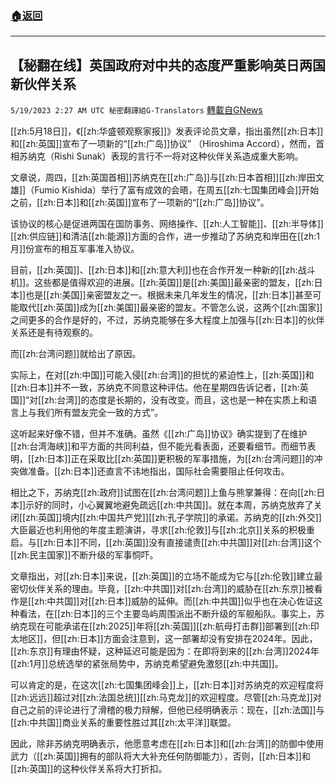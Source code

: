 ###  [:house:返回](README.md)
---


## 【秘翻在线】英国政府对中共的态度严重影响英日两国新伙伴关系
`5/19/2023 2:27 AM UTC 秘密翻譯組G-Translators` [轉載自GNews](https://gnews.org/articles/1312773)

[[zh:5月18日]]，《[[zh:华盛顿观察家报]]》发表评论员文章，指出虽然[[zh:日本]]和[[zh:英国]]宣布了一项新的“[[zh:广岛]]协议” （Hiroshima Accord），然而，首相苏纳克（Rishi Sunak）表现的言行不一将对这种伙伴关系造成重大影响。

文章说，周四，[[zh:英国首相]]苏纳克在[[zh:广岛]]与[[zh:日本首相]][[zh:岸田文雄]]（Fumio Kishida）举行了富有成效的会晤，在周五[[zh:七国集团峰会]]开始之前，[[zh:日本]]和[[zh:英国]]宣布了一项新的“[[zh:广岛]]协议”。

该协议的核心是促进两国在国防事务、网络操作、[[zh:人工智能]]、[[zh:半导体]][[zh:供应链]]和清洁[[zh:能源]]方面的合作，进一步推动了苏纳克和岸田在[[zh:1月]]份宣布的相互军事准入协议。

目前，[[zh:英国]]、[[zh:日本]]和[[zh:意大利]]也在合作开发一种新的[[zh:战斗机]]。这些都是值得欢迎的进展。[[zh:英国]]是[[zh:美国]]最亲密的盟友，[[zh:日本]]也是[[zh:美国]]亲密盟友之一。根据未来几年发生的情况，[[zh:日本]]甚至可能取代[[zh:英国]]成为[[zh:美国]]最亲密的盟友。不管怎么说，这两个[[zh:国家]]之间更多的合作是好的，不过，苏纳克能够在多大程度上加强与[[zh:日本]]的伙伴关系还是有待观察的。

而[[zh:台湾问题]]就给出了原因。

实际上，在对[[zh:中国]]可能入侵[[zh:台湾]]的担忧的紧迫性上，[[zh:英国]]和[[zh:日本]]并不一致，苏纳克不同意这种评估。他在星期四告诉记者，[[zh:英国]]“对[[zh:台湾]]的态度是长期的，没有改变。而且，这也是一种在实质上和语言上与我们所有盟友完全一致的方式”。

这听起来好像不错，但并不准确。虽然《[[zh:广岛]]协议》确实提到了在维护[[zh:台湾海峡]]和平方面的共同利益，但不能光看表面，还要看细节。而细节表明，[[zh:日本]]正在采取比[[zh:英国]]更积极的军事措施，为[[zh:台湾问题]]的冲突做准备。[[zh:日本]]还直言不讳地指出，国际社会需要阻止任何攻击。

相比之下，苏纳克[[zh:政府]]试图在[[zh:台湾问题]]上鱼与熊掌兼得：在向[[zh:日本]]示好的同时，小心翼翼地避免疏远[[zh:中共国]]。就在本周，苏纳克放弃了关闭[[zh:英国]]境内[[zh:中国共产党]][[zh:孔子学院]]的承诺。苏纳克的[[zh:外交]]大臣最近也利用他的年度主题演讲，寻求[[zh:伦敦]]与[[zh:北京]]关系的积极重启。与[[zh:日本]]不同，[[zh:英国]]没有直接谴责[[zh:中共国]]对[[zh:台湾]]这个[[zh:民主国家]]不断升级的军事恫吓。

文章指出，对[[zh:日本]]来说，[[zh:英国]]的立场不能成为它与[[zh:伦敦]]建立最密切伙伴关系的理由。毕竟，[[zh:中共国]]对[[zh:台湾]]的威胁在[[zh:东京]]被看作是[[zh:中共国]]对[[zh:日本]]威胁的延伸。而[[zh:中共国]]似乎也在决心佐证这种看法，在[[zh:日本]]的三个主要岛屿周围派出不断升级的军舰船队。事实上，苏纳克现在可能承诺在[[zh:2025]]年将[[zh:英国]][[zh:航母打击群]]部署到[[zh:印太地区]]，但[[zh:日本]]方面会注意到，这一部署却没有安排在2024年。因此，[[zh:东京]]有理由怀疑，这种延迟可能是因为：在即将到来的[[zh:台湾]]2024年[[zh:1月]]总统选举的紧张局势中，苏纳克希望避免激怒[[zh:中共国]]。

可以肯定的是，在这次[[zh:七国集团峰会]]上，[[zh:日本]]对苏纳克的欢迎程度将[[zh:远远]]超过对[[zh:法国总统]][[zh:马克龙]]的欢迎程度。尽管[[zh:马克龙]]对自己之前的评论进行了滑稽的极力辩解，但他已经明确表示：现在，[[zh:法国]]与[[zh:中共国]]商业关系的重要性胜过其[[zh:太平洋]]联盟。

因此，除非苏纳克明确表示，他愿意考虑在[[zh:日本]]和[[zh:台湾]]的防御中使用武力（[[zh:英国]]拥有的部队将大大补充任何防御能力），否则，[[zh:日本]]和[[zh:英国]]的这种伙伴关系将大打折扣。
